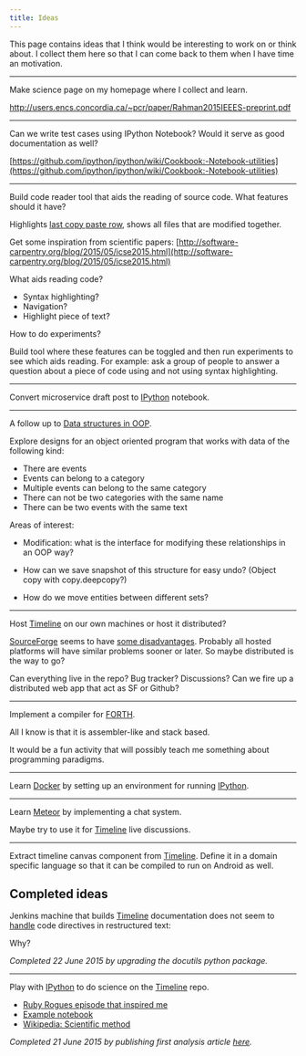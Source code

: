 ```yaml
---
title: Ideas
---
```


This page contains ideas that I think would be interesting to work on or think
about. I collect them here so that I can come back to them when I have time an
motivation.

* * *

Make science page on my homepage where I collect and learn.

http://users.encs.concordia.ca/~pcr/paper/Rahman2015IEEES-preprint.pdf

* * *

Can we write test cases using IPython Notebook? Would it serve as good
documentation as well?

[https://github.com/ipython/ipython/wiki/Cookbook:-Notebook-utilities](https://github.com/ipython/ipython/wiki/Cookbook:-Notebook-utilities)

* * *

Build code reader tool that aids the reading of source code. What features
should it have?

Highlights [last copy paste
row](http://www.st.ewi.tudelft.nl/~mbeller/publications/2015_beller_zaidman_karpov_the_last_line_effect_preprint.pdf),
shows all files that are modified together.

Get some inspiration from scientific papers:
[http://software-carpentry.org/blog/2015/05/icse2015.html](http://software-carpentry.org/blog/2015/05/icse2015.html)

What aids reading code?

- Syntax highlighting?
- Navigation?
- Highlight piece of text?

How to do experiments?

Build tool where these features can be toggled and then run experiments to see
which aids reading. For example: ask a group of people to answer a question
about a piece of code using and not using syntax highlighting.

* * *

Convert microservice draft post to [IPython][ipython] notebook.

* * *

A follow up to [Data structures in
OOP](/writing/reflections-on-programming/2012-06-23-data-structures-in-oop/index.html).

Explore designs for an object oriented program that works with data of the
following kind:

* There are events
* Events can belong to a category
* Multiple events can belong to the same category
* There can not be two categories with the same name
* There can be two events with the same text

Areas of interest:

* Modification: what is the interface for modifying these relationships in an
  OOP way?

* How can we save snapshot of this structure for easy undo? (Object copy with
  copy.deepcopy?)

* How do we move entities between different sets?

* * *

Host [Timeline][timeline] on our own machines or host it distributed?

[SourceForge](https://sourceforge.net/) seems to have [some
disadvantages](https://notepad-plus-plus.org/news/notepad-plus-plus-leaves-sf.html).
Probably all hosted platforms will have similar problems sooner or later. So
maybe distributed is the way to go?

Can everything live in the repo? Bug tracker? Discussions? Can we fire up a
distributed web app that act as SF or Github?

* * *

Implement a compiler for
[FORTH](https://en.wikipedia.org/wiki/Forth_%28programming_language%29).

All I know is that it is assembler-like and stack based.

It would be a fun activity that will possibly teach me something about
programming paradigms.

* * *

Learn [Docker](https://www.docker.com/) by setting up an environment for
running [IPython][ipython].

* * *

Learn [Meteor](https://www.meteor.com/) by implementing a chat system.

Maybe try to use it for [Timeline][timeline] live discussions.

* * *

Extract timeline canvas component from [Timeline][timeline]. Define it in a
domain specific language so that it can be compiled to run on Android as well.

Completed ideas
---------------

Jenkins machine that builds [Timeline][timeline] documentation does not seem to
[handle](https://jenkins.rickardlindberg.me/job/timeline-doc/242/console) code
directives in restructured text:

Why?

*Completed 22 June 2015 by upgrading the docutils python package.*

* * *

Play with [IPython][ipython] to do science on the [Timeline][timeline] repo.

- [Ruby Rogues episode that inspired me](http://devchat.tv/ruby-rogues/184-rr-what-we-actually-know-about-software-development-and-why-we-believe-it-s-true-with-greg-wilson-and-andreas-stefik)
- [Example notebook](http://nbviewer.ipython.org/github/tarmstrong/code-analysis/blob/master/IPythonReviewTime.ipynb)
- [Wikipedia: Scientific method](http://en.wikipedia.org/wiki/Scientific_method)

*Completed 21 June 2015 by publishing first analysis article
[here](http://thetimelineproj.sourceforge.net/analysis-timeline-emails.html).*



[timeline]: http://thetimelineproj.sourceforge.net/
[ipython]: http://ipython.org/

